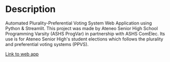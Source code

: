 # Description
Automated Plurality-Preferential Voting System Web Application using Python & Streamlit. 
This project was made by Ateneo Senior High School Programming Varsity (ASHS ProgVar) in partnership with ASHS ComElec. Its use is for Ateneo Senior High's student elections which follows the plurality and preferential voting systems (PPVS).

[Link to web app](https://bit.ly/ASHSPVSPROGRAM)
